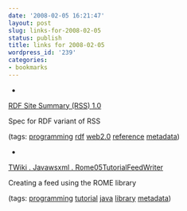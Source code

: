 ```yaml
---
date: '2008-02-05 16:21:47'
layout: post
slug: links-for-2008-02-05
status: publish
title: links for 2008-02-05
wordpress_id: '239'
categories:
- bookmarks
---
```



	
  *
		

[RDF Site Summary (RSS) 1.0](http://web.resource.org/rss/1.0/spec)


		

Spec for RDF variant of RSS


		

(tags: [programming](http://del.icio.us/eob/programming) [rdf](http://del.icio.us/eob/rdf) [web2.0](http://del.icio.us/eob/web2.0) [reference](http://del.icio.us/eob/reference) [metadata](http://del.icio.us/eob/metadata))


	

	
  *
		

[TWiki . Javawsxml . Rome05TutorialFeedWriter](http://wiki.java.net/bin/view/Javawsxml/Rome05TutorialFeedWriter)


		

Creating a feed using the ROME library


		

(tags: [programming](http://del.icio.us/eob/programming) [tutorial](http://del.icio.us/eob/tutorial) [java](http://del.icio.us/eob/java) [library](http://del.icio.us/eob/library) [metadata](http://del.icio.us/eob/metadata))


	



